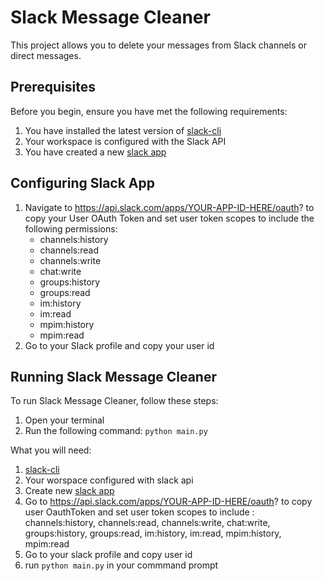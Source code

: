 # Slack Message Cleaner

This project allows you to delete your messages from Slack channels or direct messages. 

## Prerequisites

Before you begin, ensure you have met the following requirements:

1. You have installed the latest version of [slack-cli](https://api.slack.com/automation/quickstart)
2. Your workspace is configured with the Slack API
3. You have created a new [slack app](https://api.slack.com/apps)

## Configuring Slack App

1. Navigate to https://api.slack.com/apps/YOUR-APP-ID-HERE/oauth? to copy your User OAuth Token and set user token scopes to include the following permissions:
    - channels:history
    - channels:read
    - channels:write
    - chat:write
    - groups:history
    - groups:read
    - im:history
    - im:read
    - mpim:history
    - mpim:read
2. Go to your Slack profile and copy your user id

## Running Slack Message Cleaner

To run Slack Message Cleaner, follow these steps:

1. Open your terminal
2. Run the following command: `python main.py`

What you will need:
1. [slack-cli](https://api.slack.com/automation/quickstart)
2. Your worspace configured with slack api
3. Create new [slack app](https://api.slack.com/apps)
4. Go to https://api.slack.com/apps/YOUR-APP-ID-HERE/oauth? to copy user OauthToken and set user token scopes to include :
    channels:history, channels:read, channels:write, chat:write, groups:history, groups:read, im:history, im:read, mpim:history, mpim:read
5. Go to your slack profile and copy user id
6. run `python main.py` in your commmand prompt

